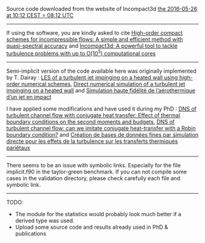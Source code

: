 Source code downloaded from the website of Incompact3d [the 2016-05-26 at 10:12 CEST = 08:12 UTC](http://www.incompact3d.com/uploads/5/8/7/2/58724623/channel.tar)

-----

If using the software, you are kindly asked to cite [High-order compact schemes for incompressible flows: A simple and efficient method with quasi-spectral accuracy](http://dx.doi.org/10.1016/j.jcp.2009.05.010) and [Incompact3d: A powerful tool to tackle turbulence problems with up to O(10<sup>5</sup>) computational cores](http://dx.doi.org/10.1002/fld.2480)

-----

Semi-implicit version of the code available here was originally implemented by T. Dairay : [LES of a turbulent jet impinging on a heated wall using high-order numerical schemes](http://dx.doi.org/10.1016/j.ijheatfluidflow.2014.08.001), [Direct numerical simulation of a turbulent jet impinging on a heated wall](http://dx.doi.org/10.1017/jfm.2014.715) and [Simulation haute fidélité de l’aérothermique d’un jet en impact](https://tel.archives-ouvertes.fr/tel-01101235/)

I have applied some modifications and have used it during my PhD : [DNS of turbulent channel flow with conjugate heat transfer: Effect of thermal boundary conditions on the second moments and budgets](http://dx.doi.org/10.1016/j.ijheatfluidflow.2015.07.009), [DNS of turbulent channel flow: can we imitate conjugate heat-transfer with a Robin boundary condition?](https://hal.archives-ouvertes.fr/hal-01323794v1) and [Création de bases de données fines par simulation directe pour les effets de la turbulence sur les transferts thermiques pariétaux](https://hal.archives-ouvertes.fr/tel-01321596v1)

-----

There seems to be an issue with symbolic links. Especially for the file implicit.f90 in the taylor-green benchmark. If you can not compile some cases in the validation directory, please check carefully each file and symbolic link.

-----

TODO:
- The module for the statistics would probably look much better if a derived type was used.
- Upload some source code and results already used in PhD & publications
